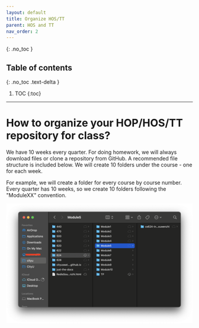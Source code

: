 ```yaml
---
layout: default
title: Organize HOS/TT
parent: HOS and TT
nav_order: 2
---
```



{: .no_toc }

## Table of contents
{: .no_toc .text-delta }

1. TOC
{:toc}

---

# How to organize your HOP/HOS/TT repository for class?

We have 10 weeks every quarter. For doing homework, we will always download files or clone a repository from GitHub. A recommended file structure is included below. We will create 10 folders under the course - one for each week.

For example, we will create a folder for every course by course number. Every quarter has 10 weeks, so we create 10 folders following the "ModuleXX" convention.

![HOP and HOS organized sturcture](/assets/images/hoporhos/organization/hops_organized_sturcture.png)
